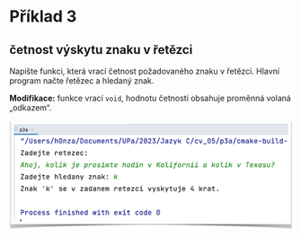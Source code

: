 # Příklad 3
## četnost výskytu znaku v řetězci

Napište funkci, která vrací četnost požadovaného znaku v řetězci.
Hlavní program načte řetězec a hledaný znak.

**Modifikace:**
funkce vrací `void`, hodnotu četnosti obsahuje proměnná volaná „odkazem“.

![img.png](img.png)